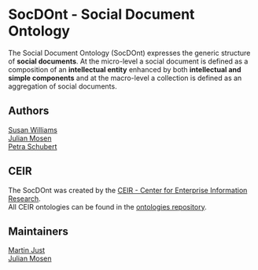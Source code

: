 # SocDOnt - Social Document Ontology
The Social Document Ontology (SocDOnt) expresses the generic structure of **social documents**. At the micro-level a social document is defined as a composition of an **intellectual entity** enhanced by both **intellectual and simple components** and at the macro-level a collection is defined as an aggregation of social documents.

## Authors
[Susan Williams](https://www.uni-koblenz.de/en/computer-science/iwvi/williams/team/susan-p-williams)\
[Julian Mosen](https://www.uni-koblenz.de/en/computer-science/iwvi/schubert/team/julian-mosen)\
[Petra Schubert](https://www.uni-koblenz.de/en/computer-science/iwvi/schubert/team/petra-schubert)

## CEIR
The SocDOnt was created by the [CEIR - Center for Enterprise Information Research](https://ceir.de).\
All CEIR ontologies can be found in the [ontologies repository](https://github.com/ceir-koblenz/ontologies).

## Maintainers
[Martin Just](https://github.com/Muffexx)\
[Julian Mosen](https://github.com/jmosen)